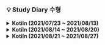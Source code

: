 ### 💡 Study Diary 수형  
<details markdown="1">
<summary><strong>  Kotiln (2021/07/23 ~ 2021/08/13)</strong></summary>
<br>
<br>

|날짜|내용|
|------:|:---:|
|**7/23(금)**|1단계 [[2557]](https://www.acmicpc.net/problem/2557) , 2단계 [[1330]](https://www.acmicpc.net/problem/1330)|
|**7/24(토)**|3단계 [[10871]](https://www.acmicpc.net/problem/10871) , 4단계[[10951]](https://www.acmicpc.net/problem/10951), 5단계[[4344]](https://www.acmicpc.net/problem/4344) , 6단계[[4673]](https://www.acmicpc.net/problem/4673) , 7단계[[1152]](https://www.acmicpc.net/problem/1152)|
|**7/25(일)**|8단계[[1712]](https://www.acmicpc.net/problem/1712) , 9단계[[2581]](https://www.acmicpc.net/problem/2581)|
|**7/26(월)**|10단계[[10872]](https://www.acmicpc.net/problem/10872) , 11단계[[2798]](https://www.acmicpc.net/problem/2798)|
|**7/27(화)**|18단계[[10828]](https://www.acmicpc.net/problem/10828) , Kotlin시간초과[[18870]](https://www.acmicpc.net/problem/18870)|
|**7/28(수)**|19단계[[2164]](https://www.acmicpc.net/problem/2164)|
|**7/29(목)**|18단계[[9012]](https://www.acmicpc.net/problem/9012)|
|**7/30(금)**|14단계[[15649]](https://www.acmicpc.net/problem/15649) , 16단계[[11399]](https://www.acmicpc.net/problem/11399)|
|**7/31(토)**|X|
|**8/1(일)**|X|
|**8/2(월)**|Programmers[[순위검색]](https://programmers.co.kr/learn/courses/30/lessons/72412)|
|**8/3(화)**|Programmers[[문자열압축]](https://programmers.co.kr/learn/courses/30/lessons/60057)|
|**8/4(수)**|X|
|**8/5(목)**|Programmers[[네트워크]](https://programmers.co.kr/learn/courses/30/lessons/43162)|
|**8/6(금)**|X|
|**8/7(토)**|X|
|**8/8(일)**|X|
|**8/9(월)**|[BOJ_1012[유기농배추]](https://www.acmicpc.net/problem/1012)|
|**8/10(화)**|X|
|**8/11(수)**|[BOJ_7576[토마토]](https://www.acmicpc.net/problem/7576)<br/>[BOJ_1075[나누기]](https://www.acmicpc.net/problem/1075)|
|**8/12(목)**|[BOJ_2589[보물섬]](https://www.acmicpc.net/problem/2589)|
|**8/13(금)**||

<br>
</details>

<details markdown="1">
<summary><strong>  Kotiln (2021/08/14 ~ 2021/08/20)</strong></summary>
<br>
<br>

|날짜|내용|
|------:|:---:|
|**8/14(토)**||
|**8/15(일)**|[boj11279_최대힙](https://www.acmicpc.net/problem/11279)<br/>[boj4256_트리](https://www.acmicpc.net/problem/4256)|
|**8/16(월)**||
|**8/17(화)**|[boj2800_괄호제거](https://www.acmicpc.net/problem/2800) 아직자바로만품|
|**8/18(수)**|[boj2800_괄호제거](https://www.acmicpc.net/problem/2800)<br/>[boj2075_N번째큰수](https://www.acmicpc.net/problem/2800)|
|**8/19(목)**||
|**8/20(금)**|[boj20365_블로그2](https://www.acmicpc.net/problem/20365)|


<br>
</details>

<details markdown="1">
<summary><strong>  Kotiln (2021/08/21 ~ 2021/08/27)</strong></summary>
<br>
<br>

|날짜|내용|
|------:|:---:|
|**8/21(토)**|[boj21275_폰호석만](https://www.acmicpc.net/problem/21275)|
|**8/22(일)**|[boj2960_에라토스테네스의체](https://www.acmicpc.net/problem/2960)<br/>[boj21317_징검다리건너기](https://www.acmicpc.net/problem/21317)|
|**8/23(월)**|[boj2493_탑](https://www.acmicpc.net/problem/2493)|
|**8/24(화)**||
|**8/25(수)**||
|**8/26(목)**||
|**8/27(금)**||


<br>
</details>

